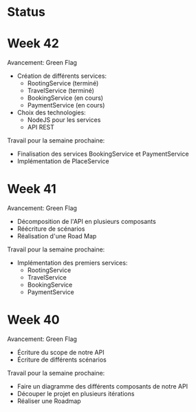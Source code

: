 # Status

# Week 42

Avancement: Green Flag
- Création de différents services:
    - RootingService (terminé)
    - TravelService (terminé)
    - BookingService (en cours)
    - PaymentService (en cours)
- Choix des technologies:
    - NodeJS pour les services
    - API REST
    
Travail pour la semaine prochaine:
- Finalisation des services BookingService et PaymentService
- Implémentation de PlaceService

# Week 41

Avancement: Green Flag
- Décomposition de l'API en plusieurs composants
- Réécriture de scénarios
- Réalisation d'une Road Map

Travail pour la semaine prochaine:
- Implémentation des premiers services:
    - RootingService 
    - TravelService
    - BookingService
    - PaymentService 
 

# Week 40 

Avancement: Green Flag
- Écriture du scope de notre API
- Écriture de différents scénarios

Travail pour la semaine prochaine:
- Faire un diagramme des différents composants de notre API 
- Découper le projet en plusieurs itérations
- Réaliser une Roadmap 
